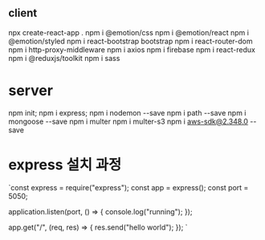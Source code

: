 ## client

npx create-react-app .
npm i @emotion/css
npm i @emotion/react
npm i @emotion/styled
npm i react-bootstrap bootstrap
npm i react-router-dom
npm i http-proxy-middleware
npm i axios
npm i firebase
npm i react-redux
npm i @reduxjs/toolkit
npm i sass

# server

npm init;
npm i express;
npm i nodemon --save
npm i path --save
npm i mongoose --save
npm i multer
npm i multer-s3
npm i aws-sdk@2.348.0 --save

# express 설치 과정

`const express = require("express");
const app = express();
const port = 5050;

application.listen(port, () => {
console.log("running");
});

app.get("/", (req, res) => {
res.send("hello world");
});
`

